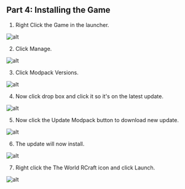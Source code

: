 Part 4: Installing the Game
---
1. Right Click the Game in the launcher.

![alt](https://i.imgur.com/2keUTrp.png)

2. Click Manage.

![alt](https://i.imgur.com/M2XsURe.png)

3. Click Modpack Versions.

![alt](https://i.imgur.com/chwjTod.png)

4. Now click drop box and click it so it's on the latest update. 

![alt](https://i.imgur.com/EpA0BKo.png)

5. Now click the Update Modpack button to download new update.

![alt](https://i.imgur.com/PIDTmV1.png)

6. The update will now install. 

![alt](https://i.imgur.com/AKbRCU7.png)

7. Right click the The World RCraft icon and click Launch.

![alt](https://i.imgur.com/npRihNL.png)